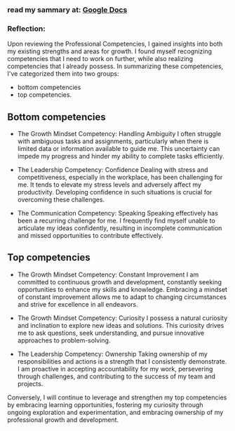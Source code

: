 ### read my sammary at: [Google Docs](https://docs.google.com/document/d/1wFqQROjZa5F6WGJvCDmSqH5cbiTTYULo5BMO1TfAla4/edit#heading=h.z708gyll6ldd)

### Reflection: 

Upon reviewing the Professional Competencies, I gained insights into both my existing strengths and areas for growth. I found myself recognizing competencies that I need to work on further, while also realizing competencies that I already possess.
In summarizing these competencies, I've categorized them into two groups:

- bottom competencies
- top competencies.


## Bottom competencies

- The Growth Mindset Competency: Handling Ambiguity I often struggle with ambiguous tasks and assignments, particularly when there is limited data or information available to guide me. This uncertainty can impede my progress and hinder my ability to complete tasks efficiently.

- The Leadership Competency: Confidence Dealing with stress and competitiveness, especially in the workplace, has been challenging for me. It tends to elevate my stress levels and adversely affect my productivity. Developing confidence in such situations is crucial for overcoming these challenges.

- The Communication Competency: Speaking Speaking effectively has been a recurring challenge for me. I frequently find myself unable to articulate my ideas confidently, resulting in incomplete communication and missed opportunities to contribute effectively.


## Top competencies

- The Growth Mindset Competency: Constant Improvement I am committed to continuous growth and development, constantly seeking opportunities to enhance my skills and knowledge. Embracing a mindset of constant improvement allows me to adapt to changing circumstances and strive for excellence in all endeavors.


- The Growth Mindset Competency: Curiosity I possess a natural curiosity and inclination to explore new ideas and solutions. This curiosity drives me to ask questions, seek understanding, and pursue innovative approaches to problem-solving.


- The Leadership Competency: Ownership Taking ownership of my responsibilities and actions is a strength that I consistently demonstrate. I am proactive in accepting accountability for my work, persevering through challenges, and contributing to the success of my team and projects.

Conversely, I will continue to leverage and strengthen my top competencies by embracing learning opportunities, fostering my curiosity through ongoing exploration and experimentation, and embracing ownership of my professional growth and development.